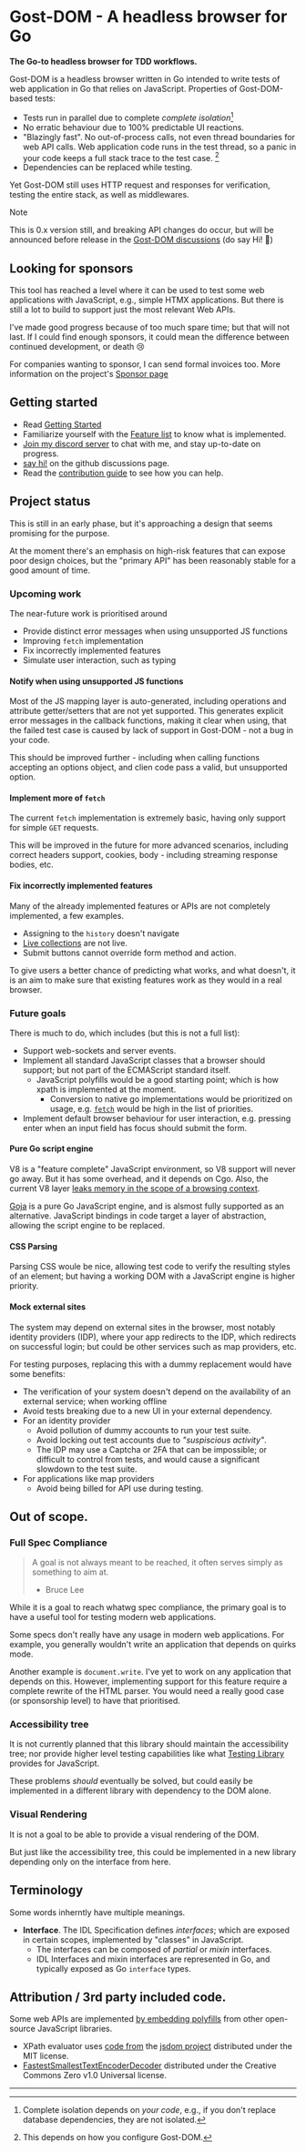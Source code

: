 # Gost-DOM - A headless browser for Go

**The Go-to headless browser for TDD workflows.**

Gost-DOM is a headless browser written in Go intended to write tests of web
application in Go that relies on JavaScript. Properties of Gost-DOM-based tests:

- Tests run in parallel due to complete _complete isolation_[^1]
- No erratic behaviour due to 100% predictable UI reactions.
- "Blazingly fast". No out-of-process calls, not even thread boundaries for web
  API calls. Web application code runs in the test thread, so a panic in your
  code keeps a full stack trace to the test case. [^2]
- Dependencies can be replaced while testing.

Yet Gost-DOM still uses HTTP request and responses for verification, testing the
entire stack, as well as middlewares. 

> [!NOTE]
>
> This is 0.x version still, and breaking API changes do occur, but will be
> announced before release in the [Gost-DOM discussions] (do say Hi! 👋)

[Gost-DOM discussions]: https://github.com/orgs/gost-dom/discussions/categories/announcements

## Looking for sponsors

This tool has reached a level where it can be used to test some web applications
with JavaScript, e.g., simple HTMX applications. But there is still a lot to
build to support just the most relevant Web APIs.

I've made good progress because of too much spare time; but that will not last.
If I could find enough sponsors, it could mean the difference between continued
development, or death 😢

For companies wanting to sponsor, I can send formal invoices too. More
information on the project's [Sponsor page](https://gostdom.net/sponsor)

## Getting started

- Read [Getting Started]
- Familiarize yourself with the [Feature list] to know what is implemented.
- [Join my discord server] to chat with me, and stay up-to-date on progress.
- [say hi!] on the github discussions page.
- Read the [contribution guide](./CONTRIBUTING.md) to see how you can help.

[Getting Started]: ./docs/Getting-started.md
[Feature list]: ./docs/Features.md
[say hi!]: https://github.com/orgs/gost-dom/discussions
[Join my discord server]: https://discord.gg/rPBRt8Rf

## Project status

This is still in an early phase, but it's approaching a design that seems
promising for the purpose.

At the moment there's an emphasis on high-risk features that can expose poor
design choices, but the "primary API" has been reasonably stable for a good
amount of time.

### Upcoming work

The near-future work is prioritised around

- Provide distinct error messages when using unsupported JS functions
- Improving `fetch` implementation
- Fix incorrectly implemented features
- Simulate user interaction, such as typing

#### Notify when using unsupported JS functions

Most of the JS mapping layer is auto-generated, including operations and
attribute getter/setters that are not yet supported. This generates explicit
error messages in the callback functions, making it clear when using, that the
failed test case is caused by lack of support in Gost-DOM - not a bug in your
code.

This should be improved further - including when calling functions accepting an
options object, and clien code pass a valid, but unsupported option.

#### Implement more of `fetch`

The current `fetch` implementation is extremely basic, having only support for
simple `GET` requests.

This will be improved in the future for more advanced scenarios, including
correct headers support, cookies, body - including streaming response bodies,
etc.

#### Fix incorrectly implemented features

Many of the already implemented features or APIs are not completely implemented,
a few examples.

- Assigning to the `history` doesn't navigate
- [Live collections] are not live.
- Submit buttons cannot override form method and action.

To give users a better chance of predicting what works, and what doesn't, it is
an aim to make sure that existing features work as they would in a real browser.

[Live collections]: https://developer.mozilla.org/en-US/docs/Web/API/HTMLCollection

### Future goals

There is much to do, which includes (but this is not a full list):

- Support web-sockets and server events.
- Implement all standard JavaScript classes that a browser should support; but
  not part of the ECMAScript standard itself.
  - JavaScript polyfills would be a good starting point; which is how xpath is
    implemented at the moment.
    - Conversion to native go implementations would be prioritized on usage, e.g.
      [`fetch`](https://developer.mozilla.org/en-US/docs/Web/API/Fetch_API) 
      would be high in the list of priorities.
- Implement default browser behaviour for user interaction, e.g. pressing 
  <key>enter</key> when an input field has focus should submit the form.

#### Pure Go script engine

V8 is a "feature complete" JavaScript environment, so V8 support will never go
away. But it has some overhead, and it depends on Cgo. Also, the current V8
layer [leaks memory in the scope of a browsing context](./docs/V8.md).

[Goja](https://github.com/dop251/goja) is a pure Go JavaScript engine, and is
alsmost fully supported as an alternative. JavaScript bindings in code target a
layer of abstraction, allowing the script engine to be replaced.

#### CSS Parsing

Parsing CSS woule be nice, allowing test code to verify the resulting styles of
an element; but having a working DOM with a JavaScript engine is higher
priority.

#### Mock external sites

The system may depend on external sites in the browser, most notably identity
providers (IDP), where your app redirects to the IDP, which redirects on
successful login; but could be other services such as map providers, etc.

For testing purposes, replacing this with a dummy replacement would have some
benefits:

- The verification of your system doesn't depend on the availability of an
  external service; when working offline
- Avoid tests breaking due to a new UI in your external dependency.
- For an identity provider
  - Avoid pollution of dummy accounts to run your test suite.
  - Avoid locking out test accounts due to _"suspiscious activity"_.
  - The IDP may use a Captcha or 2FA that can be impossible; or difficult to
    control from tests, and would cause a significant slowdown to the test
    suite.
- For applications like map providers
  - Avoid being billed for API use during testing.

## Out of scope.

### Full Spec Compliance

> A goal is not always meant to be reached, it often serves simply as something
> to aim at.
> 
> - Bruce Lee

While it is a goal to reach whatwg spec compliance, the primary goal is to have
a useful tool for testing modern web applications. 

Some specs don't really have any usage in modern web applications. For example,
you generally wouldn't write an application that depends on quirks mode.

Another example is `document.write`. I've yet to work on any application that
depends on this. However, implementing support for this feature require a
complete rewrite of the HTML parser. You would need a really good case (or
sponsorship level) to have that prioritised.

### Accessibility tree

It is not currently planned that this library should maintain the accessibility
tree; nor provide higher level testing capabilities like what
[Testing Library](https://testing-library.com) provides for JavaScript.

These problems _should_ eventually be solved, but could easily be implemented in
a different library with dependency to the DOM alone.

### Visual Rendering

It is not a goal to be able to provide a visual rendering of the DOM. 

But just like the accessibility tree, this could be implemented in a new library
depending only on the interface from here.

## Terminology

Some words inherntly have multiple meanings.

- **Interface**. The IDL Specification defines _interfaces_; which are exposed
in certain scopes, implemented by "classes" in JavaScript. 
  - The interfaces can be composed of _partial_ or _mixin_ interfaces.
  - IDL Interfaces and mixin interfaces are represented in Go, and typically exposed as Go `interface` types.

## Attribution / 3rd party included code.

Some web APIs are implemented [by embedding
polyfills](./scripting/internal/polyfills) from other open-source
JavaScript libraries.

- XPath evaluator uses [code from](./scripting/internal/polyfills/xpath)
  the [jsdom project](https://github.com/jsdom/jsdom) distributed under the MIT
  license.
- [FastestSmallestTextEncoderDecoder](./scripting/internal/polyfills/FastestSmallestTextEncoderDecoder)
  distributed under the Creative Commons Zero v1.0 Universal license.

---

[^1]: Complete isolation depends on _your code_, e.g., if you don't replace
    database dependencies, they are not isolated.
[^2]: This depends on how you configure Gost-DOM. 

